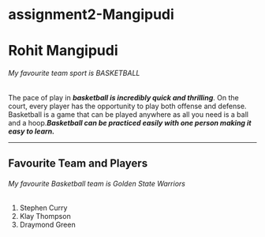 # assignment2-Mangipudi
# Rohit Mangipudi  
###### My favourite team sport is BASKETBALL

The pace of play in ***basketball is incredibly quick and thrilling***. On the court, every player has the opportunity to play both offense and defense. Basketball is a game that can be played anywhere as all you need is a ball and a hoop.***Basketball can be practiced easily with one person making it easy to learn.***

---------------------
## Favourite Team and Players

###### My favourite Basketball team is Golden State Warriors

1. Stephen Curry
2. Klay Thompson
3. Draymond Green